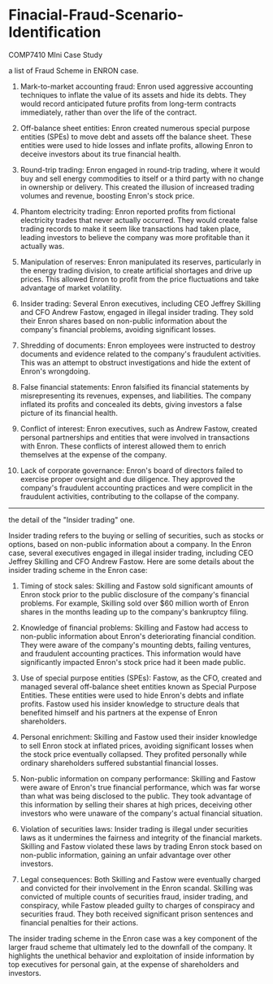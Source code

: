 # Finacial-Fraud-Scenario-Identification
COMP7410 MIni Case Study

a list of Fraud Scheme in ENRON case.

1. Mark-to-market accounting fraud: Enron used aggressive accounting techniques to inflate the value of its assets and hide its debts. They would record anticipated future profits from long-term contracts immediately, rather than over the life of the contract.

2. Off-balance sheet entities: Enron created numerous special purpose entities (SPEs) to move debt and assets off the balance sheet. These entities were used to hide losses and inflate profits, allowing Enron to deceive investors about its true financial health.

3. Round-trip trading: Enron engaged in round-trip trading, where it would buy and sell energy commodities to itself or a third party with no change in ownership or delivery. This created the illusion of increased trading volumes and revenue, boosting Enron's stock price.

4. Phantom electricity trading: Enron reported profits from fictional electricity trades that never actually occurred. They would create false trading records to make it seem like transactions had taken place, leading investors to believe the company was more profitable than it actually was.

5. Manipulation of reserves: Enron manipulated its reserves, particularly in the energy trading division, to create artificial shortages and drive up prices. This allowed Enron to profit from the price fluctuations and take advantage of market volatility.

6. Insider trading: Several Enron executives, including CEO Jeffrey Skilling and CFO Andrew Fastow, engaged in illegal insider trading. They sold their Enron shares based on non-public information about the company's financial problems, avoiding significant losses.

7. Shredding of documents: Enron employees were instructed to destroy documents and evidence related to the company's fraudulent activities. This was an attempt to obstruct investigations and hide the extent of Enron's wrongdoing.

8. False financial statements: Enron falsified its financial statements by misrepresenting its revenues, expenses, and liabilities. The company inflated its profits and concealed its debts, giving investors a false picture of its financial health.

9. Conflict of interest: Enron executives, such as Andrew Fastow, created personal partnerships and entities that were involved in transactions with Enron. These conflicts of interest allowed them to enrich themselves at the expense of the company.

10. Lack of corporate governance: Enron's board of directors failed to exercise proper oversight and due diligence. They approved the company's fraudulent accounting practices and were complicit in the fraudulent activities, contributing to the collapse of the company.





*****************

the detail of the "Insider trading" one.

Insider trading refers to the buying or selling of securities, such as stocks or options, based on non-public information about a company. In the Enron case, several executives engaged in illegal insider trading, including CEO Jeffrey Skilling and CFO Andrew Fastow. Here are some details about the insider trading scheme in the Enron case:

1. Timing of stock sales: Skilling and Fastow sold significant amounts of Enron stock prior to the public disclosure of the company's financial problems. For example, Skilling sold over $60 million worth of Enron shares in the months leading up to the company's bankruptcy filing.

2. Knowledge of financial problems: Skilling and Fastow had access to non-public information about Enron's deteriorating financial condition. They were aware of the company's mounting debts, failing ventures, and fraudulent accounting practices. This information would have significantly impacted Enron's stock price had it been made public.

3. Use of special purpose entities (SPEs): Fastow, as the CFO, created and managed several off-balance sheet entities known as Special Purpose Entities. These entities were used to hide Enron's debts and inflate profits. Fastow used his insider knowledge to structure deals that benefited himself and his partners at the expense of Enron shareholders.

4. Personal enrichment: Skilling and Fastow used their insider knowledge to sell Enron stock at inflated prices, avoiding significant losses when the stock price eventually collapsed. They profited personally while ordinary shareholders suffered substantial financial losses.

5. Non-public information on company performance: Skilling and Fastow were aware of Enron's true financial performance, which was far worse than what was being disclosed to the public. They took advantage of this information by selling their shares at high prices, deceiving other investors who were unaware of the company's actual financial situation.

6. Violation of securities laws: Insider trading is illegal under securities laws as it undermines the fairness and integrity of the financial markets. Skilling and Fastow violated these laws by trading Enron stock based on non-public information, gaining an unfair advantage over other investors.

7. Legal consequences: Both Skilling and Fastow were eventually charged and convicted for their involvement in the Enron scandal. Skilling was convicted of multiple counts of securities fraud, insider trading, and conspiracy, while Fastow pleaded guilty to charges of conspiracy and securities fraud. They both received significant prison sentences and financial penalties for their actions.

The insider trading scheme in the Enron case was a key component of the larger fraud scheme that ultimately led to the downfall of the company. It highlights the unethical behavior and exploitation of inside information by top executives for personal gain, at the expense of shareholders and investors.

<!--************************
Insider Trading - Illegal practice of trading stocks or securities based on confidential information
|
|--- Enron Case
     |
     |--- Insider Trading played a significant role
          |
          |--- High-level executives involved in trading Enron stocks based on undisclosed information
               |
               |--- CEO Jeff Skilling
               |    |
               |    |--- Sold large quantities of Enron stock before company's collapse
               |         |
               |         |--- Had knowledge of Enron's deteriorating financial condition
               |              |
               |              |--- Avoided significant losses and made substantial personal gains
               |
               |--- CFO Andrew Fastow
                    |
                    |--- Engaged in insider trading through fraudulent transactions using Enron's special purpose entities (SPEs)
                         |
                         |--- Manipulated Enron's financial statements and concealed debt
                              |
                              |--- Bought assets from Enron at inflated prices and sold them back at lower prices
                                   |
                                   |--- Generated personal profits while disguising Enron's financial troubles
|
|--- Violation of securities laws and undermined integrity of financial markets
     |
     |--- Highlighted unethical practices and fraudulent activities leading to Enron's downfall
-->
